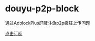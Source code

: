 # douyu-p2p-block
通过AdblockPlus屏蔽斗鱼p2p疯狂上传问题

[点击订阅](abp:subscribe?location=https%3A%2F%2Fgithub.com%2Fjmz331%2Fdouyu-p2p-block&amp;title=douyu-p2p-block)
